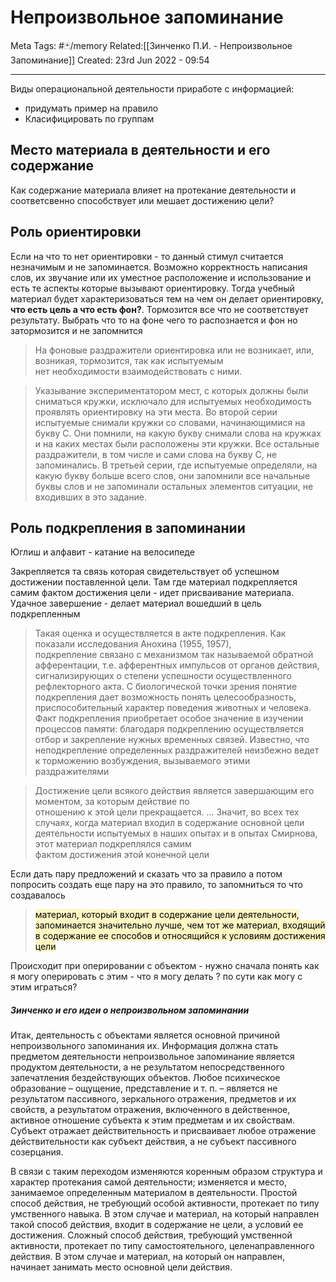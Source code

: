 # Непроизвольное запоминание
Meta
	Tags: #🃏/memory
	Related:[[Зинченко П.И. - Непроизвольное Запоминание]]
	Created: 23rd Jun 2022 - 09:54

---
Виды операциональной деятельности приработе с информацией: 
- придумать пример на правило
- Класифицировать по группам 

## Место материала в деятельности и его содержание 
Как содержание материала влияет на протекание деятельности и соответсвенно способствует или мешает достижению цели? 

## Роль ориентировки 
Если на что то нет ориентировки - то данный стимул считается незначимым и не запоминается. 
Возможно корректность написания слов, их звучание или их уместное расположение и использование и есть те аспекты которые вызывают ориентировку. Тогда учебный материал будет характеризоваться тем на чем он делает ориентировку, **что есть цель а что есть фон?**. Тормозится все что не соответствует результату. 
Выбрать что то на фоне чего то распознается и фон но затормозится и не запомнится

>На фоновые раздражители ориентировка или не возникает, или, возникая, тормозится, так как испытуемым  
нет необходимости взаимодействовать с ними.

>Указывание экспериментатором мест, с которых должны были сниматься кружки, исключало для испытуемых
необходимость проявлять ориентировку на эти места. Во второй серии испытуемые снимали кружки со словами, начинающимися на букву С. Они помнили, на какую букву снимали слова на кружках и на каких местах были расположены эти кружки. Все остальные раздражители, в том числе и сами слова на букву С, не запоминались. В третьей серии, где испытуемые определяли, на какую букву больше всего слов, они запомнили все начальные буквы слов и не запоминали остальных элементов ситуации, не входивших в это задание.

## Роль подкрепления в запоминании
Юглиш и алфавит - катание на велосипеде 

Закрепляется та связь которая свидетельствует об успешном достижении поставленной цели.
Там где материал подкрепляется самим фактом достижения цели - идет присваивание материала. 
Удачное завершение - делает материал вошедший в цель подкрепленным

> Такая оценка и осуществляется в акте подкрепления. Как показали исследования Анохина (1955, 1957),  
подкрепление связано с механизмом так называемой обратной афферентации, т.е. афферентных импульсов от  органов действия, сигнализирующих о степени успешности осуществленного рефлекторного акта. С биологической точки зрения понятие подкрепления дает возможность понять целесообразность, приспособительный характер поведения животных и человека.  
Факт подкрепления приобретает особое значение в изучении процессов памяти: благодаря подкреплению  осуществляется отбор и закрепление нужных временных  связей. Известно, что неподкрепление определенных раздражителей неизбежно ведет к торможению возбуждения, вызываемого этими раздражителями

> Достижение цели всякого действия является  завершающим его моментом, за которым действие по  
 отношению к этой цели прекращается. 
... Значит, во  всех тех случаях, когда материал входил в содержание  основной цели деятельности испытуемых в наших опытах и  в опытах Смирнова, этот материал подкреплялся самим  
фактом достижения этой конечной цели



Если дать пару предложений и сказать что за правило а потом попросить создать еще пару на это правило, то запомниться то что создавалось 

> <mark style="background: #FFF3A3A6;">материал, который входит в содержание цели деятельности, запоминается значительно лучше, чем тот же материал, входящий в содержание ее способов и относящийся к условиям достижения цели</mark> 

Происходит при оперировании с объектом - нужно сначала понять как я могу оперировать с этим - что я могу делать ? по сути как могу с этим играться? 

##### Зинченко и его идеи о непроизвольном запоминании 
Итак, деятельность с объектами является основной причиной непроизвольного запоминания их.
Информация должна стать предметом деятельности
непроизвольное запоминание является продуктом деятельности, а не результатом непосредственного запечатления бездействующих объектов.
Любое психическое образование – ощущение, представление и т. п. – является не результатом пассивного, зеркального отражения, предметов и их свойств, а результатом отражения, включенного в действенное, активное отношение субъекта к этим предметам и их свойствам. Субъект отражает действительность и присваивает любое отражение действительности как субъект действия, а не субъект пассивного созерцания.


В связи с таким переходом изменяются коренным образом структура и характер протекания самой деятельности; изменяется и место, занимаемое определенным материалом в деятельности. Простой способ действия, не требующий особой активности, протекает по типу умственного навыка. В этом случае и материал, на который направлен такой способ действия, входит в содержание не цели, а условий ее достижения. Сложный способ действия, требующий умственной активности, протекает по типу самостоятельного, целенаправленного действия. В этом случае и материал, на который он направлен, начинает занимать место основной цели действия.